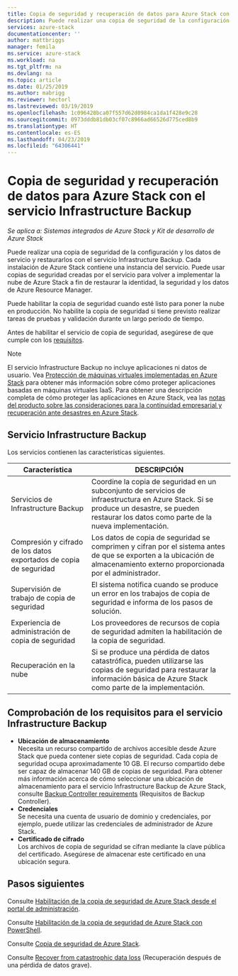 ```yaml
---
title: Copia de seguridad y recuperación de datos para Azure Stack con el servicio Infrastructure Backup | Microsoft Docs
description: Puede realizar una copia de seguridad de la configuración y los datos de servicio y restaurarlos con el servicio Infrastructure Backup.
services: azure-stack
documentationcenter: ''
author: mattbriggs
manager: femila
ms.service: azure-stack
ms.workload: na
ms.tgt_pltfrm: na
ms.devlang: na
ms.topic: article
ms.date: 01/25/2019
ms.author: mabrigg
ms.reviewer: hectorl
ms.lastreviewed: 03/19/2019
ms.openlocfilehash: 1c096428bca07f557d62d0984ca1da1f428e9c28
ms.sourcegitcommit: 0973dddb81db03cf07c8966ad66526d775ced8b9
ms.translationtype: HT
ms.contentlocale: es-ES
ms.lasthandoff: 04/23/2019
ms.locfileid: "64306441"
---
```

# <a name="backup-and-data-recovery-for-azure-stack-with-the-infrastructure-backup-service"></a>Copia de seguridad y recuperación de datos para Azure Stack con el servicio Infrastructure Backup

*Se aplica a: Sistemas integrados de Azure Stack y Kit de desarrollo de Azure Stack*

Puede realizar una copia de seguridad de la configuración y los datos de servicio y restaurarlos con el servicio Infrastructure Backup. Cada instalación de Azure Stack contiene una instancia del servicio. Puede usar copias de seguridad creadas por el servicio para volver a implementar la nube de Azure Stack a fin de restaurar la identidad, la seguridad y los datos de Azure Resource Manager. 

Puede habilitar la copia de seguridad cuando esté listo para poner la nube en producción. No habilite la copia de seguridad si tiene previsto realizar tareas de pruebas y validación durante un largo período de tiempo.

Antes de habilitar el servicio de copia de seguridad, asegúrese de que cumple con los [requisitos](#verify-requirements-for-the-infrastructure-backup-service).

> [!Note]  
> El servicio Infrastructure Backup no incluye aplicaciones ni datos de usuario. Vea [Protección de máquinas virtuales implementadas en Azure Stack](../user/azure-stack-manage-vm-protect.md) para obtener más información sobre cómo proteger aplicaciones basadas en máquinas virtuales IaaS. Para obtener una descripción completa de cómo proteger las aplicaciones en Azure Stack, vea las [notas del producto sobre las consideraciones para la continuidad empresarial y recuperación ante desastres en Azure Stack](https://aka.ms/azurestackbcdrconsiderationswp).

## <a name="the-infrastructure-backup-service"></a>Servicio Infrastructure Backup

Los servicios contienen las características siguientes.

| Característica                                            | DESCRIPCIÓN                                                                                                                                                |
|----------------------------------------------------|------------------------------------------------------------------------------------------------------------------------------------------------------------|
| Servicios de Infrastructure Backup                     | Coordine la copia de seguridad en un subconjunto de servicios de infraestructura en Azure Stack. Si se produce un desastre, se pueden restaurar los datos como parte de la nueva implementación. |
| Compresión y cifrado de los datos exportados de copia de seguridad | Los datos de copia de seguridad se comprimen y cifran por el sistema antes de que se exporten a la ubicación de almacenamiento externo proporcionada por el administrador.                |
| Supervisión de trabajo de copia de seguridad                              | El sistema notifica cuando se produce un error en los trabajos de copia de seguridad e informa de los pasos de solución.                                                                                                |
| Experiencia de administración de copia de seguridad                       | Los proveedores de recursos de copia de seguridad admiten la habilitación de la copia de seguridad.                                                                                                                         |
| Recuperación en la nube                                     | Si se produce una pérdida de datos catastrófica, pueden utilizarse las copias de seguridad para restaurar la información básica de Azure Stack como parte de la implementación.                                 |

## <a name="verify-requirements-for-the-infrastructure-backup-service"></a>Comprobación de los requisitos para el servicio Infrastructure Backup

- **Ubicación de almacenamiento**  
  Necesita un recurso compartido de archivos accesible desde Azure Stack que pueda contener siete copias de seguridad. Cada copia de seguridad ocupa aproximadamente 10 GB. El recurso compartido debe ser capaz de almacenar 140 GB de copias de seguridad. Para obtener más información acerca de cómo seleccionar una ubicación de almacenamiento para el servicio Infrastructure Backup de Azure Stack, consulte [Backup Controller requirements](azure-stack-backup-reference.md#backup-controller-requirements) (Requisitos de Backup Controller).
- **Credenciales**  
  Se necesita una cuenta de usuario de dominio y credenciales, por ejemplo, puede utilizar las credenciales de administrador de Azure Stack.
- **Certificado de cifrado**  
  Los archivos de copia de seguridad se cifran mediante la clave pública del certificado. Asegúrese de almacenar este certificado en una ubicación segura. 


## <a name="next-steps"></a>Pasos siguientes

Consulte [Habilitación de la copia de seguridad de Azure Stack desde el portal de administración](azure-stack-backup-enable-backup-console.md).

Consulte [Habilitación de la copia de seguridad de Azure Stack con PowerShell](azure-stack-backup-enable-backup-powershell.md).

Consulte [Copia de seguridad de Azure Stack](azure-stack-backup-back-up-azure-stack.md ).

Consulte [Recover from catastrophic data loss](azure-stack-backup-recover-data.md) (Recuperación después de una pérdida de datos grave).
